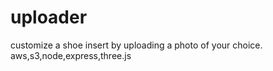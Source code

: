 # uploader

customize a shoe insert by uploading a photo of your choice. 
aws,s3,node,express,three.js
